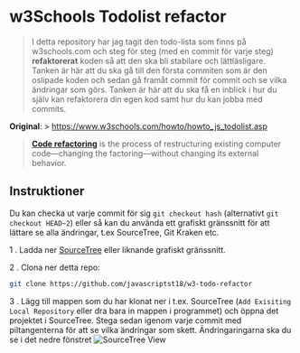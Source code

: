 # w3Schools Todolist refactor

> I detta repository har jag tagit den todo-lista som finns på w3schools.com och steg för steg (med en commit för varje steg) **refaktorerat** koden så att den ska bli stabilare och lättläsligare. Tanken är här att du ska gå till den första commiten som är den oslipade koden och sedan gå framåt commit för commit och se vilka ändringar som görs. Tanken är här att du ska få en inblick i hur du själv kan refaktorera din egen kod samt hur du kan jobba med commits.

**Original**: > https://www.w3schools.com/howto/howto_js_todolist.asp

> [**Code refactoring**](https://en.wikipedia.org/wiki/Code_refactoring) is the process of restructuring existing computer code—changing the factoring—without changing its external behavior. 

## Instruktioner

Du kan checka ut varje commit för sig `git checkout hash` (alternativt `git checkout HEAD~2`) eller så kan du använda ett grafiskt gränssnitt för att lättare se alla ändringar, t.ex SourceTree, Git Kraken etc.

1 . Ladda ner [SourceTree](https://www.sourcetreeapp.com/) eller liknande grafiskt gränssnitt.

2 . Clona ner detta repo:
```bash
git clone https://github.com/javascriptst18/w3-todo-refactor
```

3 . Lägg till mappen som du har klonat ner i t.ex. SourceTree (`Add Exisiting Local Repository` eller dra bara in mappen i programmet) och öppna det projektet i SourceTree. Stega sedan igenom varje commit med piltangenterna för att se vilka ändringar som skett. Ändringaringarna ska du se i det nedre fönstret
![SourceTree View](https://i.imgur.com/7dGKNeE.gif)